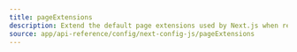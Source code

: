```yaml
---
title: pageExtensions
description: Extend the default page extensions used by Next.js when resolving pages in the Pages Router.
source: app/api-reference/config/next-config-js/pageExtensions
---
```

